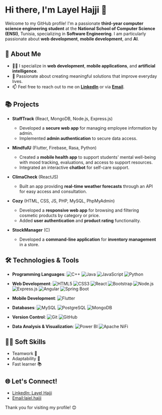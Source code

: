 # Hi there, I'm Layel Hajji 👋

Welcome to my GitHub profile! I'm a passionate **third-year computer science engineering student** at the **National School of Computer Science (ENSI)**, Tunisia, specializing in **Software Engineering**. I am particularly passionate about **web development**, **mobile development**, and **AI**. 

## 🚀 About Me
- 👩‍💻 I specialize in **web development**, **mobile applications**, and **artificial intelligence**. 
- 🧠 Passionate about creating meaningful solutions that improve everyday lives.
- 📫 Feel free to reach out to me on **[LinkedIn](https://www.linkedin.com/in/layelhajji)** or via **[Email](laiel.hajji@ensi-uma.tn)**.




## 📚 Projects
- **StaffTrack** (React, MongoDB, Node.js, Express.js)  
  - Developed a **secure web app** for managing employee information by admin.  
  - Implemented **admin authentication** to secure data access.

- **MindfulU** (Flutter, Firebase, Rasa, Python)  
  - Created a **mobile health app** to support students' mental well-being with mood tracking, evaluations, and access to support resources.  
  - Integrated an interactive **chatbot** for self-care support.

- **ClimaCheck** (ReactJS)  
  - Built an app providing **real-time weather forecasts** through an API for easy access and consultation.

- **Cozy** (HTML, CSS, JS, PHP, MySQL, PhpMyAdmin)  
  - Developed a **responsive web app** for browsing and filtering cosmetic products by category or price.  
  - Added **user authentication** and **product rating** functionality.

- **StockManager** (C)  
  - Developed a **command-line application** for **inventory management** in a store.

## 🛠️ Technologies & Tools

- **Programming Languages**: 
  ![C++](https://img.shields.io/badge/-C++-00599C?style=flat-square&logo=cplusplus&logoColor=white)
  ![Java](https://img.shields.io/badge/-Java-007396?style=flat-square&logo=java&logoColor=white)
  ![JavaScript](https://img.shields.io/badge/-JavaScript-F7DF1E?style=flat-square&logo=javascript&logoColor=black)
  ![Python](https://img.shields.io/badge/-Python-3776AB?style=flat-square&logo=python&logoColor=white)

- **Web Development**: 
  ![HTML5](https://img.shields.io/badge/-HTML5-E34F26?style=flat-square&logo=html5&logoColor=white)
  ![CSS3](https://img.shields.io/badge/-CSS3-1572B6?style=flat-square&logo=css3&logoColor=white)
  ![React](https://img.shields.io/badge/-React-61DAFB?style=flat-square&logo=react&logoColor=black)
  ![Bootstrap](https://img.shields.io/badge/-Bootstrap-563D7C?style=flat-square&logo=bootstrap&logoColor=white)
  ![Node.js](https://img.shields.io/badge/-Node.js-339933?style=flat-square&logo=node.js&logoColor=white)
  ![Express.js](https://img.shields.io/badge/-Express.js-000000?style=flat-square&logo=express&logoColor=white)
  ![Angular](https://img.shields.io/badge/-Angular-E23237?style=flat-square&logo=angular&logoColor=white)
  ![Spring Boot](https://img.shields.io/badge/-Spring%20Boot-6DB33F?style=flat-square&logo=spring-boot&logoColor=white)

- **Mobile Development**: 
  ![Flutter](https://img.shields.io/badge/-Flutter-02569B?style=flat-square&logo=flutter&logoColor=white)

- **Databases**: 
  ![MySQL](https://img.shields.io/badge/-MySQL-4479A1?style=flat-square&logo=mysql&logoColor=white)
  ![PostgreSQL](https://img.shields.io/badge/-PostgreSQL-336791?style=flat-square&logo=postgresql&logoColor=white)
  ![MongoDB](https://img.shields.io/badge/-MongoDB-47A248?style=flat-square&logo=mongodb&logoColor=white)

- **Version Control**: 
  ![Git](https://img.shields.io/badge/-Git-F05032?style=flat-square&logo=git&logoColor=white)
  ![GitHub](https://img.shields.io/badge/-GitHub-181717?style=flat-square&logo=github&logoColor=white)

- **Data Analysis & Visualization**: 
  ![Power BI](https://img.shields.io/badge/-Power%20BI-F2C811?style=flat-square&logo=powerbi&logoColor=black)
  ![Apache NiFi](https://img.shields.io/badge/-Apache%20NiFi-5E2B29?style=flat-square&logo=apache-nifi&logoColor=white)



## 🧑‍💼 Soft Skills
- Teamwork 🤝
- Adaptability 🔄
- Fast learner 📚

## 🌐 Let's Connect!
- [LinkedIn: Layel Hajji](https://www.linkedin.com/in/layelhajji)
-  [Email:laiel.hajji](laiel.hajji@ensi-uma.tn)

Thank you for visiting my profile! 😊

